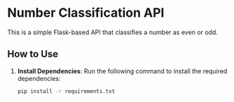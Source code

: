 # Number Classification API

This is a simple Flask-based API that classifies a number as even or odd.

## How to Use

1. **Install Dependencies**:
   Run the following command to install the required dependencies:
   ```bash
   pip install -r requirements.txt
